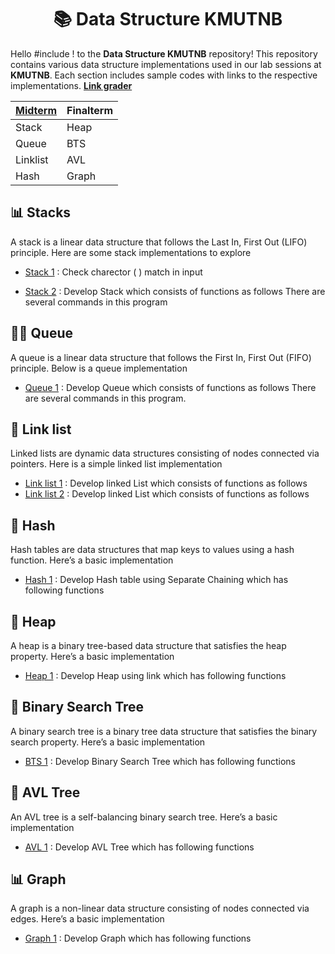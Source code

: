 <h1 align = center>📚 Data Structure KMUTNB </h1>

Hello #include <iostream> !  to the **Data Structure KMUTNB** repository! This repository contains various data structure implementations used in our lab sessions at **KMUTNB**. Each section includes sample codes with links to the respective implementations.
[**Link grader**](http://202.44.40.147/)

|[Midterm](https://github.com/Noppadol35/Data-Structure-Kmutnb/tree/main/Lab-Midterm)| Finalterm |
|--|--|
| Stack | Heap |
| Queue | BTS |
| Linklist | AVL |
| Hash | Graph |


## 📊 Stacks

A stack is a linear data structure that follows the Last In, First Out (LIFO) principle. Here are some stack implementations to explore

- [Stack 1](https://github.com/Noppadol35/Data-Structure-Kmutnb/blob/main/stacks/Stack.cpp) : Check charector ( ) match in input 

- [Stack 2](https://github.com/Noppadol35/Data-Structure-Kmutnb/blob/main/stacks/Stack2.cpp) : Develop Stack which consists of functions as follows There are several commands in this program

  

## 🚶🏻 Queue
A queue is a linear data structure that follows the First In, First Out (FIFO) principle. Below is a queue implementation

- [Queue 1](https://github.com/Noppadol35/Data-Structure-Kmutnb/blob/main/queue/Queue.cpp) : Develop Queue which consists of functions as follows There are several commands in this program.

  

## 🔗 Link list
Linked lists are dynamic data structures consisting of nodes connected via pointers. Here is a simple linked list implementation

- [Link list 1](https://github.com/Noppadol35/Data-Structure-Kmutnb/blob/main/linklist/Link-List.cpp) : Develop linked List which consists of functions as follows
- [Link list 2](https://github.com/Noppadol35/Data-Structure-Kmutnb/blob/main/linklist/Link-List-1.cpp) : Develop linked List which consists of functions as follows

  

## 🔑 Hash
Hash tables are data structures that map keys to values using a hash function. Here’s a basic implementation

- [Hash 1](https://github.com/Noppadol35/Data-Structure-Kmutnb/blob/main/hashTable) : Develop Hash table using Separate Chaining which has following functions

## 🔺 Heap
A heap is a binary tree-based data structure that satisfies the heap property. Here’s a basic implementation

- [Heap 1](https://github.com/Noppadol35/Data-Structure-Kmutnb/tree/main/heap) : Develop Heap using link which has following functions

## 🌲 Binary Search Tree
A binary search tree is a binary tree data structure that satisfies the binary search property. Here’s a basic implementation

- [BTS 1](https://github.com/Noppadol35/Data-Structure-Kmutnb/tree/main/BST) : Develop Binary Search Tree which has following functions

## 🌲 AVL Tree
An AVL tree is a self-balancing binary search tree. Here’s a basic implementation

- [AVL 1](https://github.com/Noppadol35/Data-Structure-Kmutnb/blob/main/AVL) : Develop AVL Tree which has following functions

## 📊 Graph
A graph is a non-linear data structure consisting of nodes connected via edges. Here’s a basic implementation

- [Graph 1](https://github.com/Noppadol35/Data-Structure-Kmutnb/tree/main/graph) : Develop Graph which has following functions
